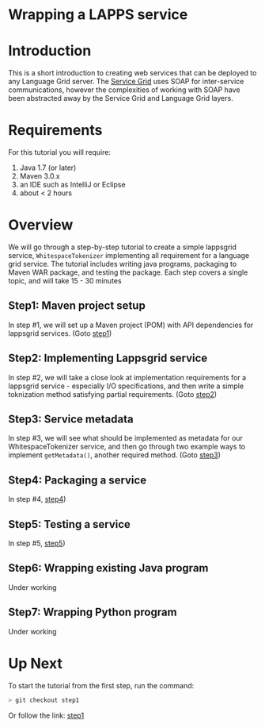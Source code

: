 Wrapping a LAPPS service
=====================

# Introduction

This is a short introduction to creating web services that can be deployed to
any Language Grid server.  The [Service Grid](http://servicegrid.net/en/index.html) uses
SOAP for inter-service communications, however the complexities of working with SOAP
have been abstracted away by the Service Grid and Language Grid layers.

# Requirements

For this tutorial you will require:

1. Java 1.7 (or later)
1. Maven 3.0.x
1. an IDE such as IntelliJ or Eclipse
1. about < 2 hours

# Overview
We will go through a step-by-step tutorial to create a simple lappsgrid service, `WhitespaceTokenizer` implementing all requirement for a language grid service. The tutorial includes writing java programs, packaging to Maven WAR package, and testing the package.
Each step covers a single topic, and will take 15 - 30 minutes 

## Step1: Maven project setup
In step #1, we will set up a Maven project (POM) with API dependencies for lappsgrid services. (Goto [step1](https://github.com/lapps/org.lappsgrid.examples/tree/step1))
## Step2: Implementing Lappsgrid service
In step #2, we will take a close look at implementation requirements for a lappsgrid service - especially I/O specifications, and then write a simple toknization method satisfying partial requirements. (Goto [step2](https://github.com/lapps/org.lappsgrid.examples/tree/step2))
## Step3: Service metadata
In step #3, we will see what should be implemented as metadata for our WhitespaceTokenizer service, and then go through two example ways to implement `getMetadata()`, another required method. (Goto [step3](https://github.com/lapps/org.lappsgrid.examples/tree/step3))
## Step4: Packaging a service
In step #4, 
[step4](https://github.com/lapps/org.lappsgrid.examples/tree/step4))
## Step5: Testing a service
In step #5, 
[step5](https://github.com/lapps/org.lappsgrid.examples/tree/step5))
## Step6: Wrapping existing Java program
Under working 
## Step7: Wrapping Python program
Under working 

# Up Next
To start the tutorial from the first step, run the command:

```bash
> git checkout step1
```

Or follow the link: [step1](https://github.com/lapps/org.lappsgrid.examples/tree/step1)